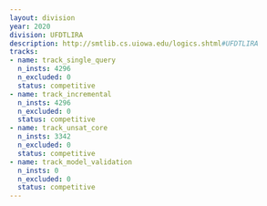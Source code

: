 ```yaml
---
layout: division
year: 2020
division: UFDTLIRA
description: http://smtlib.cs.uiowa.edu/logics.shtml#UFDTLIRA
tracks:
- name: track_single_query
  n_insts: 4296
  n_excluded: 0
  status: competitive
- name: track_incremental
  n_insts: 4296
  n_excluded: 0
  status: competitive
- name: track_unsat_core
  n_insts: 3342
  n_excluded: 0
  status: competitive
- name: track_model_validation
  n_insts: 0
  n_excluded: 0
  status: competitive
---
```


